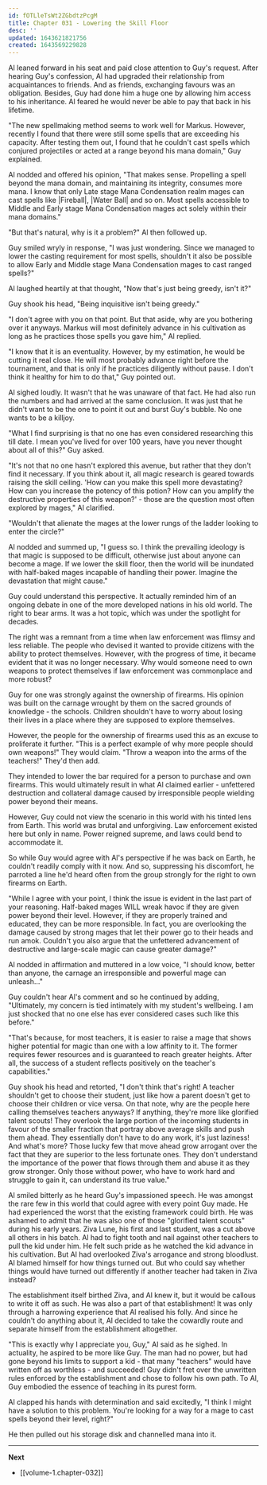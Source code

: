 ```yaml
---
id: fOTLleTsWt2ZGbdtzPcgM
title: Chapter 031 - Lowering the Skill Floor
desc: ''
updated: 1643621821756
created: 1643569229828
---
```


Al leaned forward in his seat and paid close attention to Guy's request. After hearing Guy's confession, Al had upgraded their relationship from acquaintances to friends. And as friends, exchanging favours was an obligation. Besides, Guy had done him a huge one by allowing him access to his inheritance. Al feared he would never be able to pay that back in his lifetime.

"The new spellmaking method seems to work well for Markus. However, recently I found that there were still some spells that are exceeding his capacity. After testing them out, I found that he couldn't cast spells which conjured projectiles or acted at a range beyond his mana domain," Guy explained.

Al nodded and offered his opinion, "That makes sense. Propelling a spell beyond the mana domain, and maintaining its integrity, consumes more mana. I know that only Late stage Mana Condensation realm mages can cast spells like |Fireball|, |Water Ball| and so on. Most spells accessible to Middle and Early stage Mana Condensation mages act solely within their mana domains."

"But that's natural, why is it a problem?" Al then followed up.

Guy smiled wryly in response, "I was just wondering. Since we managed to lower the casting requirement for most spells, shouldn't it also be possible to allow Early and Middle stage Mana Condensation mages to cast ranged spells?"

Al laughed heartily at that thought, "Now that's just being greedy, isn't it?"

Guy shook his head, "Being inquisitive isn't being greedy."

"I don't agree with you on that point. But that aside, why are you bothering over it anyways. Markus will most definitely advance in his cultivation as long as he practices those spells you gave him," Al replied.

"I know that it is an eventuality. However, by my estimation, he would be cutting it real close. He will most probably advance right before the tournament, and that is only if he practices diligently without pause. I don't think it healthy for him to do that," Guy pointed out.

Al sighed loudly. It wasn't that he was unaware of that fact. He had also run the numbers and had arrived at the same conclusion. It was just that he didn't want to be the one to point it out and burst Guy's bubble. No one wants to be a killjoy.

"What I find surprising is that no one has even considered researching this till date. I mean you've lived for over 100 years, have you never thought about all of this?" Guy asked.

"It's not that no one hasn't explored this avenue, but rather that they don't find it necessary. If you think about it, all magic research is geared towards raising the skill ceiling. 'How can you make this spell more devastating? How can you increase the potency of this potion? How can you amplify the destructive properties of this weapon?' - those are the question most often explored by mages," Al clarified.

"Wouldn't that alienate the mages at the lower rungs of the ladder looking to enter the circle?"

Al nodded and summed up, "I guess so. I think the prevailing ideology is that magic is supposed to be difficult, otherwise just about anyone can become a mage. If we lower the skill floor, then the world will be inundated with half-baked mages incapable of handling their power. Imagine the devastation that might cause."

Guy could understand this perspective. It actually reminded him of an ongoing debate in one of the more developed nations in his old world. The right to bear arms. It was a hot topic, which was under the spotlight for decades.

The right was a remnant from a time when law enforcement was flimsy and less reliable. The people who devised it wanted to provide citizens with the ability to protect themselves. However, with the progress of time, it became evident that it was no longer necessary. Why would someone need to own weapons to protect themselves if law enforcement was commonplace and more robust?

Guy for one was strongly against the ownership of firearms. His opinion was built on the carnage wrought by them on the sacred grounds of knowledge - the schools. Children shouldn't have to worry about losing their lives in a place where they are supposed to explore themselves.

However, the people for the ownership of firearms used this as an excuse to proliferate it further. "This is a perfect example of why more people should own weapons!" They would claim. "Throw a weapon into the arms of the teachers!" They'd then add.

They intended to lower the bar required for a person to purchase and own firearms. This would ultimately result in what Al claimed earlier - unfettered destruction and collateral damage caused by irresponsible people wielding power beyond their means.

However, Guy could not view the scenario in this world with his tinted lens from Earth. This world was brutal and unforgiving. Law enforcement existed here but only in name. Power reigned supreme, and laws could bend to accommodate it.

So while Guy would agree with Al's perspective if he was back on Earth, he couldn't readily comply with it now. And so, suppressing his discomfort, he parroted a line he'd heard often from the group strongly for the right to own firearms on Earth.

"While I agree with your point, I think the issue is evident in the last part of your reasoning. Half-baked mages WILL wreak havoc if they are given power beyond their level. However, if they are properly trained and educated, they can be more responsible. In fact, you are overlooking the damage caused by strong mages that let their power go to their heads and run amok. Couldn't you also argue that the unfettered advancement of destructive and large-scale magic can cause greater damage?"

Al nodded in affirmation and muttered in a low voice, "I should know, better than anyone, the carnage an irresponsible and powerful mage can unleash..."

Guy couldn't hear Al's comment and so he continued by adding, "Ultimately, my concern is tied intimately with my student's wellbeing. I am just shocked that no one else has ever considered cases such like this before." 

"That's because, for most teachers, it is easier to raise a mage that shows higher potential for magic than one with a low affinity to it. The former requires fewer resources and is guaranteed to reach greater heights. After all, the success of a student reflects positively on the teacher's capabilities."

Guy shook his head and retorted, "I don't think that's right! A teacher shouldn't get to choose their student, just like how a parent doesn't get to choose their children or vice versa. On that note, why are the people here calling themselves teachers anyways? If anything, they're more like glorified talent scouts! They overlook the large portion of the incoming students in favour of the smaller fraction that portray above average skills and push them ahead. They essentially don't have to do any work, it's just laziness! 
And what's more? Those lucky few that move ahead grow arrogant over the fact that they are superior to the less fortunate ones. They don't understand the importance of the power that flows through them and abuse it as they grow stronger. Only those without power, who have to work hard and struggle to gain it, can understand its true value."

Al smiled bitterly as he heard Guy's impassioned speech. He was amongst the rare few in this world that could agree with every point Guy made. He had experienced the worst that the existing framework could birth. He was ashamed to admit that he was also one of those "glorified talent scouts" during his early years. Ziva Lune, his first and last student, was a cut above all others in his batch. Al had to fight tooth and nail against other teachers to pull the kid under him. He felt such pride as he watched the kid advance in his cultivation. But Al had overlooked Ziva's arrogance and strong bloodlust. Al blamed himself for how things turned out. But who could say whether things would have turned out differently if another teacher had taken in Ziva instead?

The establishment itself birthed Ziva, and Al knew it, but it would be callous to write it off as such. He was also a part of that establishment! It was only through a harrowing experience that Al realised his folly. And since he couldn't do anything about it, Al decided to take the cowardly route and separate himself from the establishment altogether.

"This is exactly why I appreciate you, Guy," Al said as he sighed. In actuality, he aspired to be more like Guy. The man had no power, but had gone beyond his limits to support a kid - that many "teachers" would have written off as worthless - and succeeded! Guy didn't fret over the unwritten rules enforced by the establishment and chose to follow his own path. To Al, Guy embodied the essence of teaching in its purest form.

Al clapped his hands with determination and said excitedly, "I think I might have a solution to this problem. You're looking for a way for a mage to cast spells beyond their level, right?"

He then pulled out his storage disk and channelled mana into it.

____

**Next**
* [[volume-1.chapter-032]]